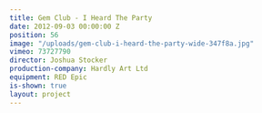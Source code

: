 ```yaml
---
title: Gem Club - I Heard The Party
date: 2012-09-03 00:00:00 Z
position: 56
image: "/uploads/gem-club-i-heard-the-party-wide-347f8a.jpg"
vimeo: 73727790
director: Joshua Stocker
production-company: Hardly Art Ltd
equipment: RED Epic
is-shown: true
layout: project
---
```


